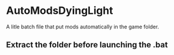 # AutoModsDyingLight
A litle batch file that put mods automatically in the game folder.


## Extract the folder before launching the .bat

